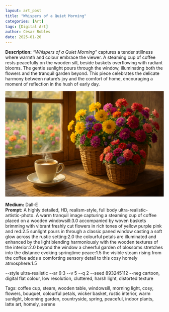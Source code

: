 ```yaml
---
layout: art_post
title: "Whispers of a Quiet Morning"
categories: [Art]
tags: [Digital Art]
author: César Robles
date: 2025-01-20
---
```

**Description:** *“Whispers of a Quiet Morning”* captures a tender stillness where warmth and colour embrace the viewer. A steaming cup of coffee rests peacefully on the wooden sill, beside baskets overflowing with radiant blooms. The gentle sunlight pours through the window, illuminating both the flowers and the tranquil garden beyond. This piece celebrates the delicate harmony between nature’s joy and the comfort of home, encouraging a moment of reflection in the hush of early day.

![Whispers of a Quiet Morning](/imag/digital_art/whispers_of_a_quiet_morning.jpg)

**Medium:** Dall-E\
**Prompt:** A highly detailed, HD, realism-style, full body ultra-realistic-artistic-photo. A warm tranquil image capturing a steaming cup of coffee placed on a wooden windowsill:3.0 accompanied by woven baskets brimming with vibrant freshly cut flowers in rich tones of yellow purple pink and red:2.5 sunlight pours in through a classic paned window casting a soft glow across the rustic setting:2.0 the colourful petals are illuminated and enhanced by the light blending harmoniously with the wooden textures of the interior:2.0 beyond the window a cheerful garden of blossoms stretches into the distance evoking springtime peace:1.5 the visible steam rising from the coffee adds a comforting sensory detail to this cosy homely atmosphere:1.5

--style ultra-realistic --ar 6:3 --v 5 --q 2 --seed 893245112 --neg cartoon, digital flat colour, low resolution, cluttered, harsh light, distorted texture

Tags: coffee cup, steam, wooden table, windowsill, morning light, cosy, flowers, bouquet, colourful petals, wicker basket, rustic interior, warm sunlight, blooming garden, countryside, spring, peaceful, indoor plants, latte art, homely, serene